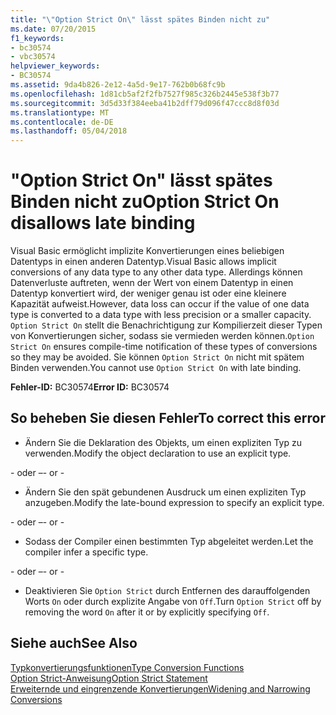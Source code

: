 ```yaml
---
title: "\"Option Strict On\" lässt spätes Binden nicht zu"
ms.date: 07/20/2015
f1_keywords:
- bc30574
- vbc30574
helpviewer_keywords:
- BC30574
ms.assetid: 9da4b826-2e12-4a5d-9e17-762b0b68fc9b
ms.openlocfilehash: 1d81cb5af2f2fb7527f985c326b2445e538f3b77
ms.sourcegitcommit: 3d5d33f384eeba41b2dff79d096f47ccc8d8f03d
ms.translationtype: MT
ms.contentlocale: de-DE
ms.lasthandoff: 05/04/2018
---
```

# <a name="option-strict-on-disallows-late-binding"></a><span data-ttu-id="65189-102">"Option Strict On" lässt spätes Binden nicht zu</span><span class="sxs-lookup"><span data-stu-id="65189-102">Option Strict On disallows late binding</span></span>
<span data-ttu-id="65189-103">Visual Basic ermöglicht implizite Konvertierungen eines beliebigen Datentyps in einen anderen Datentyp.</span><span class="sxs-lookup"><span data-stu-id="65189-103">Visual Basic allows implicit conversions of any data type to any other data type.</span></span> <span data-ttu-id="65189-104">Allerdings können Datenverluste auftreten, wenn der Wert von einem Datentyp in einen Datentyp konvertiert wird, der weniger genau ist oder eine kleinere Kapazität aufweist.</span><span class="sxs-lookup"><span data-stu-id="65189-104">However, data loss can occur if the value of one data type is converted to a data type with less precision or a smaller capacity.</span></span> <span data-ttu-id="65189-105">`Option Strict On` stellt die Benachrichtigung zur Kompilierzeit dieser Typen von Konvertierungen sicher, sodass sie vermieden werden können.</span><span class="sxs-lookup"><span data-stu-id="65189-105">`Option Strict On` ensures compile-time notification of these types of conversions so they may be avoided.</span></span> <span data-ttu-id="65189-106">Sie können `Option Strict On` nicht mit spätem Binden verwenden.</span><span class="sxs-lookup"><span data-stu-id="65189-106">You cannot use `Option Strict On` with late binding.</span></span>  

 <span data-ttu-id="65189-107">**Fehler-ID:** BC30574</span><span class="sxs-lookup"><span data-stu-id="65189-107">**Error ID:** BC30574</span></span>  
  
## <a name="to-correct-this-error"></a><span data-ttu-id="65189-108">So beheben Sie diesen Fehler</span><span class="sxs-lookup"><span data-stu-id="65189-108">To correct this error</span></span>  
  
-   <span data-ttu-id="65189-109">Ändern Sie die Deklaration des Objekts, um einen expliziten Typ zu verwenden.</span><span class="sxs-lookup"><span data-stu-id="65189-109">Modify the object declaration to use an explicit type.</span></span>  
  
 <span data-ttu-id="65189-110">\- oder –</span><span class="sxs-lookup"><span data-stu-id="65189-110">\- or -</span></span>  
  
-   <span data-ttu-id="65189-111">Ändern Sie den spät gebundenen Ausdruck um einen expliziten Typ anzugeben.</span><span class="sxs-lookup"><span data-stu-id="65189-111">Modify the late-bound expression to specify an explicit type.</span></span>  
  
 <span data-ttu-id="65189-112">\- oder –</span><span class="sxs-lookup"><span data-stu-id="65189-112">\- or -</span></span>  
  
-   <span data-ttu-id="65189-113">Sodass der Compiler einen bestimmten Typ abgeleitet werden.</span><span class="sxs-lookup"><span data-stu-id="65189-113">Let the compiler infer a specific type.</span></span>  
  
 <span data-ttu-id="65189-114">\- oder –</span><span class="sxs-lookup"><span data-stu-id="65189-114">\- or -</span></span>  
  
-   <span data-ttu-id="65189-115">Deaktivieren Sie `Option Strict` durch Entfernen des darauffolgenden Worts `On` oder durch explizite Angabe von `Off`.</span><span class="sxs-lookup"><span data-stu-id="65189-115">Turn `Option Strict` off by removing the word `On` after it or by explicitly specifying `Off`.</span></span>  
  
## <a name="see-also"></a><span data-ttu-id="65189-116">Siehe auch</span><span class="sxs-lookup"><span data-stu-id="65189-116">See Also</span></span>  
 [<span data-ttu-id="65189-117">Typkonvertierungsfunktionen</span><span class="sxs-lookup"><span data-stu-id="65189-117">Type Conversion Functions</span></span>](../../visual-basic/language-reference/functions/type-conversion-functions.md)  
 [<span data-ttu-id="65189-118">Option Strict-Anweisung</span><span class="sxs-lookup"><span data-stu-id="65189-118">Option Strict Statement</span></span>](../../visual-basic/language-reference/statements/option-strict-statement.md)  
 [<span data-ttu-id="65189-119">Erweiternde und eingrenzende Konvertierungen</span><span class="sxs-lookup"><span data-stu-id="65189-119">Widening and Narrowing Conversions</span></span>](../../visual-basic/programming-guide/language-features/data-types/widening-and-narrowing-conversions.md)
